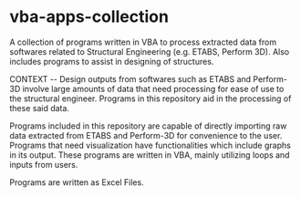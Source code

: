 # vba-apps-collection
A collection of programs written in VBA to process extracted data from softwares related to Structural Engineering (e.g. ETABS, Perform 3D). Also includes programs to assist in designing of structures.

CONTEXT --
Design outputs from softwares such as ETABS and Perform-3D involve large amounts of data that need processing for ease of use to the structural engineer. Programs in this repository aid in the processing of these said data.

Programs included in this repository are capable of directly importing raw data extracted from ETABS and Perform-3D for convenience to the user. Programs that need visualization have functionalities which include graphs in its output. These programs are written in VBA, mainly utilizing loops and inputs from users.

Programs are written as Excel Files.
